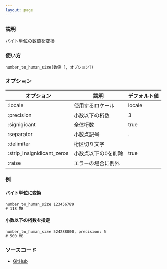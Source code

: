 ```yaml
---
layout: page
---
```

### 説明
バイト単位の数値を変換

### 使い方
    number_to_human_size(数値 [, オプション])

### オプション

オプション                      | 説明              | デフォルト値
---------------------------|-----------------|-------
:locale                    | 使用するロケール        | locale
:precision                 | 小数以下の桁数     | 3
:signigicant               | 全体桁数          | true
:separator                 | 小数点記号        | .
:delimiter                 | 桁区切り文字       |
:strip_insignidicant_zeros | 小数点以下の0を削除 | true
:raise                     | エラーの場合に例外     |

### 例
#### バイト単位に変換
    number_to_human_size 123456789
    # 118 MB

#### 小数以下の桁数を指定
    number_to_human_size 524288000, precision: 5
    # 500 MB

### ソースコード
* [GitHub](https://github.com/rails/rails/blob/f33d52c95217212cbacc8d5e44b5a8e3cdc6f5b3/actionview/lib/action_view/helpers/number_helper.rb#L295)